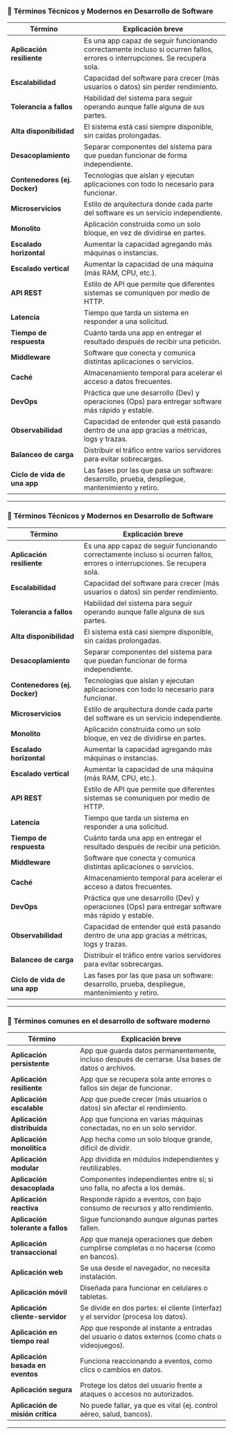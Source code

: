 
### 🔑 **Términos Técnicos y Modernos en Desarrollo de Software**

| **Término**                   | **Explicación breve**                                                                                                       |
| ----------------------------- | --------------------------------------------------------------------------------------------------------------------------- |
| **Aplicación resiliente**     | Es una app capaz de seguir funcionando correctamente incluso si ocurren fallos, errores o interrupciones. Se recupera sola. |
| **Escalabilidad**             | Capacidad del software para crecer (más usuarios o datos) sin perder rendimiento.                                           |
| **Tolerancia a fallos**       | Habilidad del sistema para seguir operando aunque falle alguna de sus partes.                                               |
| **Alta disponibilidad**       | El sistema está casi siempre disponible, sin caídas prolongadas.                                                            |
| **Desacoplamiento**           | Separar componentes del sistema para que puedan funcionar de forma independiente.                                           |
| **Contenedores (ej. Docker)** | Tecnologías que aíslan y ejecutan aplicaciones con todo lo necesario para funcionar.                                        |
| **Microservicios**            | Estilo de arquitectura donde cada parte del software es un servicio independiente.                                          |
| **Monolito**                  | Aplicación construida como un solo bloque, en vez de dividirse en partes.                                                   |
| **Escalado horizontal**       | Aumentar la capacidad agregando más máquinas o instancias.                                                                  |
| **Escalado vertical**         | Aumentar la capacidad de una máquina (más RAM, CPU, etc.).                                                                  |
| **API REST**                  | Estilo de API que permite que diferentes sistemas se comuniquen por medio de HTTP.                                          |
| **Latencia**                  | Tiempo que tarda un sistema en responder a una solicitud.                                                                   |
| **Tiempo de respuesta**       | Cuánto tarda una app en entregar el resultado después de recibir una petición.                                              |
| **Middleware**                | Software que conecta y comunica distintas aplicaciones o servicios.                                                         |
| **Caché**                     | Almacenamiento temporal para acelerar el acceso a datos frecuentes.                                                         |
| **DevOps**                    | Práctica que une desarrollo (Dev) y operaciones (Ops) para entregar software más rápido y estable.                          |
| **Observabilidad**            | Capacidad de entender qué está pasando dentro de una app gracias a métricas, logs y trazas.                                 |
| **Balanceo de carga**         | Distribuir el tráfico entre varios servidores para evitar sobrecargas.                                                      |
| **Ciclo de vida de una app**  | Las fases por las que pasa un software: desarrollo, prueba, despliegue, mantenimiento y retiro.                             |

---

### 🔑 **Términos Técnicos y Modernos en Desarrollo de Software**

| **Término**                   | **Explicación breve**                                                                                                       |
| ----------------------------- | --------------------------------------------------------------------------------------------------------------------------- |
| **Aplicación resiliente**     | Es una app capaz de seguir funcionando correctamente incluso si ocurren fallos, errores o interrupciones. Se recupera sola. |
| **Escalabilidad**             | Capacidad del software para crecer (más usuarios o datos) sin perder rendimiento.                                           |
| **Tolerancia a fallos**       | Habilidad del sistema para seguir operando aunque falle alguna de sus partes.                                               |
| **Alta disponibilidad**       | El sistema está casi siempre disponible, sin caídas prolongadas.                                                            |
| **Desacoplamiento**           | Separar componentes del sistema para que puedan funcionar de forma independiente.                                           |
| **Contenedores (ej. Docker)** | Tecnologías que aíslan y ejecutan aplicaciones con todo lo necesario para funcionar.                                        |
| **Microservicios**            | Estilo de arquitectura donde cada parte del software es un servicio independiente.                                          |
| **Monolito**                  | Aplicación construida como un solo bloque, en vez de dividirse en partes.                                                   |
| **Escalado horizontal**       | Aumentar la capacidad agregando más máquinas o instancias.                                                                  |
| **Escalado vertical**         | Aumentar la capacidad de una máquina (más RAM, CPU, etc.).                                                                  |
| **API REST**                  | Estilo de API que permite que diferentes sistemas se comuniquen por medio de HTTP.                                          |
| **Latencia**                  | Tiempo que tarda un sistema en responder a una solicitud.                                                                   |
| **Tiempo de respuesta**       | Cuánto tarda una app en entregar el resultado después de recibir una petición.                                              |
| **Middleware**                | Software que conecta y comunica distintas aplicaciones o servicios.                                                         |
| **Caché**                     | Almacenamiento temporal para acelerar el acceso a datos frecuentes.                                                         |
| **DevOps**                    | Práctica que une desarrollo (Dev) y operaciones (Ops) para entregar software más rápido y estable.                          |
| **Observabilidad**            | Capacidad de entender qué está pasando dentro de una app gracias a métricas, logs y trazas.                                 |
| **Balanceo de carga**         | Distribuir el tráfico entre varios servidores para evitar sobrecargas.                                                      |
| **Ciclo de vida de una app**  | Las fases por las que pasa un software: desarrollo, prueba, despliegue, mantenimiento y retiro.                             |

---


### 📘 **Términos comunes en el desarrollo de software moderno**

| **Término**                       | **Explicación breve**                                                                             |
| --------------------------------- | ------------------------------------------------------------------------------------------------- |
| **Aplicación persistente**        | App que guarda datos permanentemente, incluso después de cerrarse. Usa bases de datos o archivos. |
| **Aplicación resiliente**         | App que se recupera sola ante errores o fallos sin dejar de funcionar.                            |
| **Aplicación escalable**          | App que puede crecer (más usuarios o datos) sin afectar el rendimiento.                           |
| **Aplicación distribuida**        | App que funciona en varias máquinas conectadas, no en un solo servidor.                           |
| **Aplicación monolítica**         | App hecha como un solo bloque grande, difícil de dividir.                                         |
| **Aplicación modular**            | App dividida en módulos independientes y reutilizables.                                           |
| **Aplicación desacoplada**        | Componentes independientes entre sí; si uno falla, no afecta a los demás.                         |
| **Aplicación reactiva**           | Responde rápido a eventos, con bajo consumo de recursos y alto rendimiento.                       |
| **Aplicación tolerante a fallos** | Sigue funcionando aunque algunas partes fallen.                                                   |
| **Aplicación transaccional**      | App que maneja operaciones que deben cumplirse completas o no hacerse (como en bancos).           |
| **Aplicación web**                | Se usa desde el navegador, no necesita instalación.                                               |
| **Aplicación móvil**              | Diseñada para funcionar en celulares o tabletas.                                                  |
| **Aplicación cliente-servidor**   | Se divide en dos partes: el cliente (interfaz) y el servidor (procesa los datos).                 |
| **Aplicación en tiempo real**     | App que responde al instante a entradas del usuario o datos externos (como chats o videojuegos).  |
| **Aplicación basada en eventos**  | Funciona reaccionando a eventos, como clics o cambios en datos.                                   |
| **Aplicación segura**             | Protege los datos del usuario frente a ataques o accesos no autorizados.                          |
| **Aplicación de misión crítica**  | No puede fallar, ya que es vital (ej. control aéreo, salud, bancos).                              |

---

